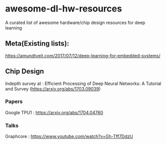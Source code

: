 # awesome-dl-hw-resources
A curated list of awesome hardware/chip design resources for deep learning

## Meta(Existing lists):
https://amundtveit.com/2017/07/12/deep-learning-for-embedded-systems/

## Chip Design

Indepth survey at : Efficient Processing of Deep Neural Networks: A Tutorial and Survey (https://arxiv.org/abs/1703.09039)

### Papers
Google TPU1 : https://arxiv.org/abs/1704.04760

### Talks
Graphcore : https://www.youtube.com/watch?v=Gh-Tff7DdzU

